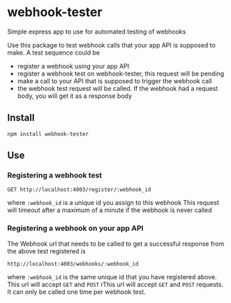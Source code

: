 # webhook-tester
Simple express app to use for automated testing of webhooks

Use this package to test webhook calls that your app API is supposed to make.
A test sequence could be
 * register a webhook using your app API
 * register a webhook test on webhook-tester, this request will be pending
 * make a call to your API that is supposed to trigger the webhook call
 * the webhook test request will be called. If the webhook had a request body, you will get it as a response body

## Install
`npm install webhook-tester`

## Use
### Registering a webhook test

`GET http://localhost:4003/register/:webhook_id`

where `:webhook_id` is a unique id you assign to this webhook
This request will timeout after a maximum of a minute if the webhook is never called

### Registering a webhook on your app API
The Webhook url that needs to be called to get a successful response from the above test registered is

`http://localhost:4003/webhooks/:webhook_id`

where `:webhook_id` is the same unique id that you have registered above.
This url will accept `GET` and `POST` rThis url will accept `GET` and `POST` requests.
It can only be called one time per webhook test.
